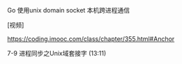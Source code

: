 Go 使用unix domain socket 本机跨进程通信

[视频]

https://coding.imooc.com/class/chapter/355.html#Anchor


7-9 进程同步之Unix域套接字 (13:11)
